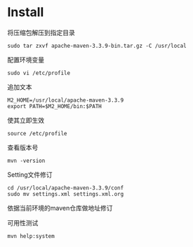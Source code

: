 # Install

将压缩包解压到指定目录

    sudo tar zxvf apache-maven-3.3.9-bin.tar.gz -C /usr/local

配置环境变量

    sudo vi /etc/profile

追加文本

    M2_HOME=/usr/local/apache-maven-3.3.9
    export PATH=$M2_HOME/bin:$PATH

使其立即生效

    source /etc/profile

查看版本号

    mvn -version

Setting文件修订

    cd /usr/local/apache-maven-3.3.9/conf
    sudo mv settings.xml settings.xml.org

依据当前环境的maven仓库做地址修订

可用性测试

    mvn help:system
